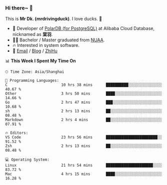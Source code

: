 ### Hi there~ 🫡

This is **Mr Dk. (mrdrivingduck)**. I love ducks. 🦆

- 🍊 Developer of [PolarDB (for PostgreSQL)](https://github.com/ApsaraDB/PolarDB-for-PostgreSQL) at Alibaba Cloud Database, nicknamed as **棠羽**.
- 👨‍🎓 Bachelor / Master graduated from [NUAA](https://en.wikipedia.org/wiki/Nanjing_University_of_Aeronautics_and_Astronautics).
- 🔥 Interested in system software.
- 🔗 [Email](mailto:mrdrivingduck@gmail.com) / [Blog](https://mrdrivingduck.github.io/blog/) / [ZhiHu](https://www.zhihu.com/people/zhang-jing-tang-78)

<!--START_SECTION:waka-->
📊 **This Week I Spent My Time On** 

```text
🕑︎ Time Zone: Asia/Shanghai

💬 Programming Languages: 
C                        10 hrs 38 mins      ██████████░░░░░░░░░░░░░░░   40.67 % 
Other                    3 hrs 50 mins       ████░░░░░░░░░░░░░░░░░░░░░   14.66 % 
Go                       2 hrs 47 mins       ███░░░░░░░░░░░░░░░░░░░░░░   10.68 % 
sh                       2 hrs 13 mins       ██░░░░░░░░░░░░░░░░░░░░░░░   08.48 % 
Markdown                 2 hrs 4 mins        ██░░░░░░░░░░░░░░░░░░░░░░░   07.91 % 

🔥 Editors: 
VS Code                  23 hrs 56 mins      ███████████████████████░░   91.52 % 
Zsh                      2 hrs 13 mins       ██░░░░░░░░░░░░░░░░░░░░░░░   08.48 % 

💻 Operating System: 
Linux                    21 hrs 54 mins      █████████████████████░░░░   83.72 % 
Mac                      4 hrs 15 mins       ████░░░░░░░░░░░░░░░░░░░░░   16.28 % 
```


<!--END_SECTION:waka-->

<!-- ![Mr Dk.'s GitHub Stats](https://github-readme-stats.vercel.app/api?username=mrdrivingduck&count_private&show_icons=true&theme=buefy) -->

<!-- ![Most Used Languages](https://github-readme-stats.vercel.app/api/top-langs/?username=mrdrivingduck&exclude_repo=mips32-CPU,snort-tcp-socket&theme=buefy&layout=compact&langs_count=10) -->


<!--
**mrdrivingduck/mrdrivingduck** is a ✨ _special_ ✨ repository because its `README.md` (this file) appears on your GitHub profile.

Here are some ideas to get you started:

- 🔭 I’m currently working on ...
- 🌱 I’m currently learning ...
- 👯 I’m looking to collaborate on ...
- 🤔 I’m looking for help with ...
- 💬 Ask me about ...
- 📫 How to reach me: ...
- 😄 Pronouns: ...
- ⚡ Fun fact: ...
-->
